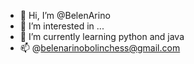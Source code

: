 - 👋 Hi, I’m @BelenArino
- 👀 I’m interested in ...
- 🌱 I’m currently learning python and java 
- 📫 @belenarinobolinchess@gmail.com

<!---
BelenArino/BelenArino is a ✨ special ✨ repository because its `README.md` (this file) appears on your GitHub profile.
You can click the Preview link to take a look at your changes.
--->
